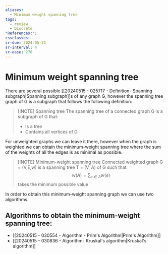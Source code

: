 ```yaml
---
aliases:
  - Minimum weight spanning tree
tags:
  - review
  - Discrete
"References:": 
cssclasses:
sr-due: 2024-05-21
sr-interval: 4
sr-ease: 270
---
```

# Minimum weight spanning tree
There are several possible [[20240515 - 025717 - Definition- Spanning subgraph|Spanning subgraph]]s of any graph G, however the spanning tree graph of G is a subgraph that follows the following definition: 

> [!NOTE] Spanning tree
> The spanning tree of a connected graph G is a subgraph of G that: 
> + Is a tree
> + Contains all vertices of G

For unweighted graphs we can leave it there, however when the graph is weighted we can obtain the minimum-weight spanning tree where the sum of the weights of all the edges is as minimal as possible. 

> [!NOTE] Minimum-weight spanning tree
> Connected weighted graph G = (V,E,w) is a spanning tree T = (V, A) of G such that: 
> $$
> w(A) = \sum_{e\in A} w(e)
> $$
> takes the minimum possible value

In order to obtain this minimum-weight spanning graph we can use two algorithms. 
## Algorithms to obtain the minimum-weight spanning tree: 
+ [[20240515 - 030554 - Algorithm - Prim's Algorithm|Prim's Algorithm]]
+ [[20240515 - 030836 - Algorithm- Kruskal's algorithm|Kruskal's algorithm]]
